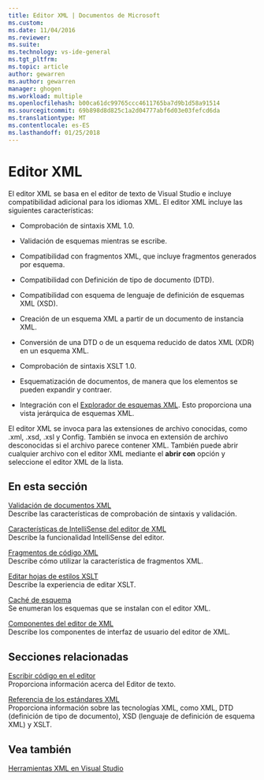 ```yaml
---
title: Editor XML | Documentos de Microsoft
ms.custom: 
ms.date: 11/04/2016
ms.reviewer: 
ms.suite: 
ms.technology: vs-ide-general
ms.tgt_pltfrm: 
ms.topic: article
author: gewarren
ms.author: gewarren
manager: ghogen
ms.workload: multiple
ms.openlocfilehash: b00ca61dc99765ccc4611765ba7d9b1d58a91514
ms.sourcegitcommit: 69b898d8d825c1a2d04777abf6d03e03fefcd6da
ms.translationtype: MT
ms.contentlocale: es-ES
ms.lasthandoff: 01/25/2018
---
```

# <a name="xml-editor"></a>Editor XML

El editor XML se basa en el editor de texto de Visual Studio e incluye compatibilidad adicional para los idiomas XML. El editor XML incluye las siguientes características:
  
-   Comprobación de sintaxis XML 1.0.
  
-   Validación de esquemas mientras se escribe.
  
-   Compatibilidad con fragmentos XML, que incluye fragmentos generados por esquema.
  
-   Compatibilidad con Definición de tipo de documento (DTD).
  
-   Compatibilidad con esquema de lenguaje de definición de esquemas XML (XSD).
  
-   Creación de un esquema XML a partir de un documento de instancia XML.
  
-   Conversión de una DTD o de un esquema reducido de datos XML (XDR) en un esquema XML.
  
-   Comprobación de sintaxis XSLT 1.0.
  
-   Esquematización de documentos, de manera que los elementos se pueden expandir y contraer.
  
-   Integración con el [Explorador de esquemas XML](../xml-tools/xml-schema-explorer.md). Esto proporciona una vista jerárquica de esquemas XML.

El editor XML se invoca para las extensiones de archivo conocidas, como .xml, .xsd, .xsl y Config. También se invoca en extensión de archivo desconocidas si el archivo parece contener XML. También puede abrir cualquier archivo con el editor XML mediante el **abrir con** opción y seleccione el editor XML de la lista.

## <a name="in-this-section"></a>En esta sección

[Validación de documentos XML](../xml-tools/xml-document-validation.md)  
Describe las características de comprobación de sintaxis y validación.

[Características de IntelliSense del editor de XML](../xml-tools/xml-editor-intellisense-features.md)  
Describe la funcionalidad IntelliSense del editor.

[Fragmentos de código XML](../xml-tools/xml-snippets.md)  
Describe cómo utilizar la característica de fragmentos XML.

[Editar hojas de estilos XSLT](../xml-tools/editing-xslt-style-sheets.md)  
Describe la experiencia de editar XSLT.

[Caché de esquema](../xml-tools/schema-cache.md)  
Se enumeran los esquemas que se instalan con el editor XML.

[Componentes del editor de XML](../xml-tools/xml-editor-components.md)  
Describe los componentes de interfaz de usuario del editor de XML.

## <a name="related-sections"></a>Secciones relacionadas

[Escribir código en el editor](../ide/writing-code-in-the-code-and-text-editor.md)  
Proporciona información acerca del Editor de texto.

[Referencia de los estándares XML](http://msdn.microsoft.com/79c78508-c9d0-423a-a00f-672e855de401)  
Proporciona información sobre las tecnologías XML, como XML, DTD (definición de tipo de documento), XSD (lenguaje de definición de esquema XML) y XSLT.

## <a name="see-also"></a>Vea también

[Herramientas XML en Visual Studio](../xml-tools/xml-tools-in-visual-studio.md)